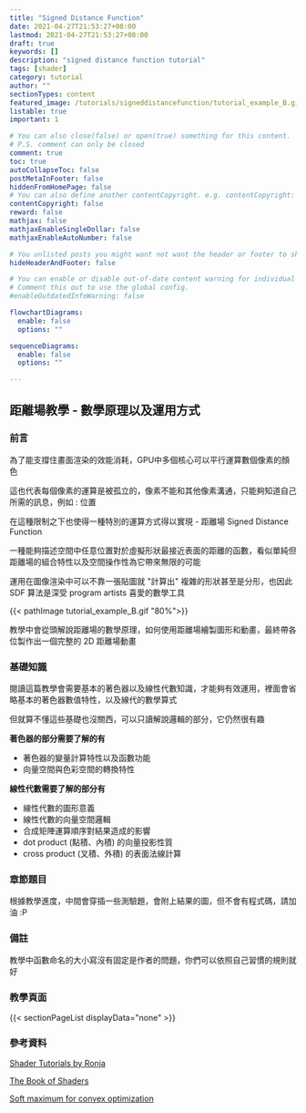 ```yaml
---
title: "Signed Distance Function"
date: 2021-04-27T21:53:27+08:00
lastmod: 2021-04-27T21:53:27+08:00
draft: true
keywords: []
description: "signed distance function tutorial"
tags: [shader]
category: tutorial
author: ""
sectionTypes: content
featured_image: /tutorials/signeddistancefunction/tutorial_example_B.gif
listable: true
important: 1

# You can also close(false) or open(true) something for this content.
# P.S. comment can only be closed
comment: true
toc: true
autoCollapseToc: false
postMetaInFooter: false
hiddenFromHomePage: false
# You can also define another contentCopyright. e.g. contentCopyright: "This is another copyright."
contentCopyright: false
reward: false
mathjax: false
mathjaxEnableSingleDollar: false
mathjaxEnableAutoNumber: false

# You unlisted posts you might want not want the header or footer to show
hideHeaderAndFooter: false

# You can enable or disable out-of-date content warning for individual post.
# Comment this out to use the global config.
#enableOutdatedInfoWarning: false

flowchartDiagrams:
  enable: false
  options: ""

sequenceDiagrams: 
  enable: false
  options: ""

---
```


## 距離場教學 - 數學原理以及運用方式

### 前言

為了能支撐住畫面渲染的效能消耗，GPU中多個核心可以平行運算數個像素的顏色

這也代表每個像素的運算是被孤立的，像素不能和其他像素溝通，只能夠知道自己所需的訊息，例如 : 位置

在這種限制之下也使得一種特別的運算方式得以實現 - 距離場 Signed Distance Function

一種能夠描述空間中任意位置對於虛擬形狀最接近表面的距離的函數，看似單純但距離場的組合特性以及空間操作性為它帶來無限的可能

運用在圖像渲染中可以不靠一張貼圖就 "計算出" 複雜的形狀甚至是分形，也因此 SDF 算法是深受 program artists 喜愛的數學工具

{{< pathImage tutorial_example_B.gif "80%">}}

教學中會從頭解說距離場的數學原理，如何使用距離場繪製圖形和動畫，最終帶各位製作出一個完整的 2D 距離場動畫

### 基礎知識

閱讀這篇教學會需要基本的著色器以及線性代數知識，才能夠有效運用，裡面會省略基本的著色器數值特性，以及線代的數學算式

但就算不懂這些基礎也沒關西，可以只讀解說邏輯的部分，它仍然很有趣

**著色器的部分需要了解的有** 

- 著色器的變量計算特性以及函數功能
- 向量空間與色彩空間的轉換特性

**線性代數需要了解的部分有**

- 線性代數的圖形意義
- 線性代數的向量空間邏輯
- 合成矩陣運算順序對結果造成的影響
- dot product (點積、內積) 的向量投影性質
- cross product (叉積、外積) 的表面法線計算

### 章節題目

根據教學進度，中間會穿插一些測驗題，會附上結果的圖，但不會有程式碼，請加油 :P

### 備註

教學中函數命名的大小寫沒有固定是作者的問題，你們可以依照自己習慣的規則就好

### 教學頁面

{{< sectionPageList displayData="none" >}}

### 參考資料


[Shader Tutorials by Ronja](https://www.ronja-tutorials.com/)

[The Book of Shaders](https://thebookofshaders.com/)

[Soft maximum for convex optimization](http://www.johndcook.com/blog/2010/01/13/soft-maximum/)

